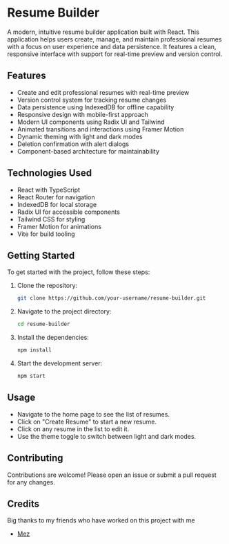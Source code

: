 # Resume Builder

A modern, intuitive resume builder application built with React. This application helps users create, manage, and maintain professional resumes with a focus on user experience and data persistence. It features a clean, responsive interface with support for real-time preview and version control.

## Features

- Create and edit professional resumes with real-time preview
- Version control system for tracking resume changes
- Data persistence using IndexedDB for offline capability
- Responsive design with mobile-first approach
- Modern UI components using Radix UI and Tailwind
- Animated transitions and interactions using Framer Motion
- Dynamic theming with light and dark modes
- Deletion confirmation with alert dialogs
- Component-based architecture for maintainability

## Technologies Used

- React with TypeScript
- React Router for navigation
- IndexedDB for local storage
- Radix UI for accessible components
- Tailwind CSS for styling
- Framer Motion for animations
- Vite for build tooling

## Getting Started

To get started with the project, follow these steps:

1. Clone the repository:
   ```bash
   git clone https://github.com/your-username/resume-builder.git
   ```
2. Navigate to the project directory:
   ```bash
   cd resume-builder
   ```
3. Install the dependencies:
   ```bash
   npm install
   ```
4. Start the development server:
   ```bash
   npm start
   ```

## Usage

- Navigate to the home page to see the list of resumes.
- Click on "Create Resume" to start a new resume.
- Click on any resume in the list to edit it.
- Use the theme toggle to switch between light and dark modes.

## Contributing

Contributions are welcome! Please open an issue or submit a pull request for any changes.

## Credits

Big thanks to my friends who have worked on this project with me

- [Mez](https://github.com/MezzyCode)

